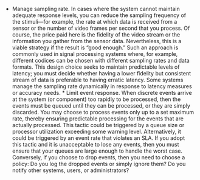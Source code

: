 *  Manage sampling rate. In cases where the system cannot maintain adequate response levels, you can reduce the sampling frequency of the stimuli—for example, the rate at which data is received from a sensor or the number of video frames per second that you process. Of course, the price paid here is the fidelity of the video stream or the information you gather from the sensor data. Nevertheless, this is a viable strategy if the result is “good enough.” Such an approach is commonly used in signal processing systems where, for example, different codices can be chosen with different sampling rates and data formats. This design choice seeks to maintain predictable levels of latency; you must decide whether having a lower fidelity but consistent stream of data is preferable to having erratic latency. Some systems manage the sampling rate dynamically in response to latency measures or accuracy needs. *  Limit event response. When discrete events arrive at the system (or component) too rapidly to be processed, then the events must be queued until they can be processed, or they are simply discarded. You may choose to process events only up to a set maximum rate, thereby ensuring predictable processing for the events that are actually processed. This tactic could be triggered by a queue size or processor utilization exceeding some warning level. Alternatively, it could be triggered by an event rate that violates an SLA. If you adopt this tactic and it is unacceptable to lose any events, then you must ensure that your queues are large enough to handle the worst case. Conversely, if you choose to drop events, then you need to choose a policy: Do you log the dropped events or simply ignore them? Do you notify other systems, users, or administrators?